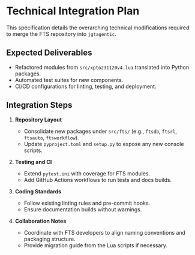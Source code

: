 # Technical Integration Plan

This specification details the overarching technical modifications required to merge the FTS repository into `jgtagentic`.

## Expected Deliverables

- Refactored modules from `src/xpto231120v4.lua` translated into Python packages.
- Automated test suites for new components.
- CI/CD configurations for linting, testing, and deployment.

## Integration Steps

1. **Repository Layout**
   - Consolidate new packages under `src/fts/` (e.g., `ftsdb`, `ftsrl`, `ftsauto`, `ftsworkflow`).
   - Update `pyproject.toml` and `setup.py` to expose any new console scripts.

2. **Testing and CI**
   - Extend `pytest.ini` with coverage for FTS modules.
   - Add GitHub Actions workflows to run tests and docs builds.

3. **Coding Standards**
   - Follow existing linting rules and pre-commit hooks.
   - Ensure documentation builds without warnings.

4. **Collaboration Notes**
   - Coordinate with FTS developers to align naming conventions and packaging structure.
   - Provide migration guide from the Lua scripts if necessary.

